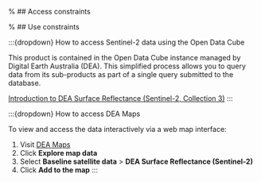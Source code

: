 % ## Access constraints

% ## Use constraints

:::{dropdown} How to access Sentinel-2 data using the Open Data Cube

This product is contained in the Open Data Cube instance managed by Digital Earth Australia (DEA). This simplified process allows you to query data from its sub-products as part of a single query submitted to the database.

[Introduction to DEA Surface Reflectance (Sentinel-2, Collection 3)](/notebooks/DEA_products/DEA_Sentinel2_Surface_Reflectance/)
:::

:::{dropdown} How to access DEA Maps

To view and access the data interactively via a web map interface:

1. Visit [DEA Maps](https://maps.dea.ga.gov.au/)
1. Click **Explore map data**
1. Select **Baseline satellite data** &gt; **DEA Surface Reflectance (Sentinel-2)**
1. Click **Add to the map**
:::

